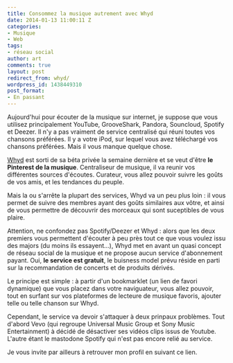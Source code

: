 ```yaml
---
title: Consommez la musique autrement avec Whyd
date: 2014-01-13 11:00:11 Z
categories:
- Musique
- Web
tags:
- réseau social
author: art
comments: true
layout: post
redirect_from: whyd/
wordpress_id: 1438449310
post_format:
- En passant
---
```


Aujourd'hui pour écouter de la musique sur internet, je suppose que vous utilisez principalement YouTube, GrooveShark, Pandora, Souncloud, Spotify et Deezer. Il n'y a pas vraiment de service centralisé qui réuni toutes vos chansons préférées. Il y a votre iPod, sur lequel vous avez téléchargé vos chansons préférées. Mais il vous manque quelque chose.

[Whyd](http://whyd.com) est sorti de sa béta privée la semaine dernière et se veut d'être **le Pinterest de la musique**. Centraliseur de musique, il va reunir vos différentes sources d'écoutes. Curateur, vous allez pouvoir suivre les goûts de vos amis, et les tendances du peuple.

Mais la ou s'arrête la plupart des services, Whyd va un peu plus loin : il vous permet de suivre des membres ayant des goûts similaires aux vôtre, et ainsi de vous permettre de découvrir des morceaux qui sont suceptibles de vous plaire.

Attention, ne confondez pas Spotify/Deezer et Whyd : alors que les deux premiers vous permettent d'écouter à peu près tout ce que vous voulez issu des majors (du moins ils essayent...), Whyd met en avant un quasi concept de réseau social de la musique et ne propose aucun service d'abonnement payant. Oui, **le service est gratuit**, le buisness model prévu réside en parti sur la recommandation de concerts et de produits dérivés.

Le principe est simple : à partir d'un bookmarklet (un lien de favori dynamique) que vous placez dans votre naviguateur, vous allez pouvoir, tout en surfant sur vos plateformes de lecteure de musique favoris, ajouter telle ou telle chanson sur Whyd.

Cependant, le service va devoir s'attaquer à deux prinpaux problèmes. Tout d'abord Vevo (qui regroupe Universal Music Group et Sony Music Entertainment) à décidé de désactiver ses vidéos clips issus de Youtube. L'autre étant le mastodone Spotify qui n'est pas encore relié au service.

Je vous invite par ailleurs à retrouver mon profil en suivant ce lien.



